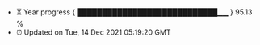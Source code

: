 - ⏳ Year progress { ████████████████████████████▁▁ } 95.13 %
- ⏰ Updated on Tue, 14 Dec 2021 05:19:20 GMT

